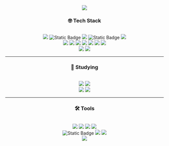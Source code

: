 <div align=center>
	<img src="https://capsule-render.vercel.app/api?type=rounded&color=gradient&text=%20Welcome!%20&height=130&fontSize=50" />	
</div>
<div align=center>
	<h3>🤓 Tech Stack </h3>
</div>
<br>
<div align="center">
	<img src="https://img.shields.io/badge/Python%20-%20%23F9D72C?style=flat&logo=python">
  <img alt="Static Badge" src="https://img.shields.io/badge/html5%20-%20%23E34F26?style=flat&logo=html5&logoColor=white"/>
	<img src="https://img.shields.io/badge/CSS3-1572B6?style=flat&logo=CSS3&logoColor=white" />
  <img alt="Static Badge" src="https://img.shields.io/badge/Javascript%20-%20%23F7DF1E?style=flat&logo=Javascript&logoColor=black">
	<img src="https://img.shields.io/badge/jQuery-0769AD?style=flat&logo=jQuery&logoColor=white"/>
  <br>
  <img src="https://img.shields.io/badge/Django%20-%20%23092E20?style=flat&logo=Django"/>
  <img src="https://img.shields.io/badge/celery-%20%2337814A?style=flat&logo=celery">
  <img src="https://img.shields.io/badge/GraphQL-%20%23E10098?style=flat&logo=GraphQL&logoColor=white"/>
	<img src="https://img.shields.io/badge/Selenium-43B02A?style=flat&logo=Selenium&logoColor=white" />
  <img src="https://img.shields.io/badge/Swagger%20-%20%2385EA2D?style=flat&logo=Swagger&logoColor=white"/>
	<img src="https://img.shields.io/badge/Bootstrap-7952B3?style=flat&logo=Bootstrap&logoColor=white" />
  <img src="https://img.shields.io/badge/Chart.js%20-%20%23FF6384?style=flat&logo=Chart.js&logoColor=white">
	<br>
	<img src="https://img.shields.io/badge/MySQL-4479A1?style=flat&logo=MySQL&logoColor=white" />
	<img src="https://img.shields.io/badge/MariaDB-003545?style=flat&logo=MariaDB&logoColor=white" />
</div>
<hr>
<div align=center>
	<h3>🧐 Studying </h3>
</div>
<br>
<div align="center">
	<img src="https://img.shields.io/badge/Java-007396?style=flat&logo=Conda-Forge&logoColor=white" />
  <img src="https://img.shields.io/badge/Spring%20Boot%20-%20%236DB33F?style=flat&logo=Spring%20Boot&logoColor=white">
	<br>
	<img src="https://img.shields.io/badge/Oracle%20SQL-F80000?style=flat&logo=Oracle&logoColor=white" />
	<img src="https://img.shields.io/badge/Linux-FCC624?style=flat&logo=Linux&logoColor=white" />
</div>
<hr>
<div align=center>
	<h3>🛠️ Tools </h3>
</div>
<br>
<div align=center>
	<img src="https://img.shields.io/badge/Visual%20Studio%20Code-007ACC?style=flat&logo=VisualStudioCode&logoColor=white" />
  <img src="https://img.shields.io/badge/Pycharm%20-%20%23000000?style=flat&logo=Pycharm&logoColor=white">
  <img src="https://img.shields.io/badge/Intellij%20IDEA%20-%20%23000000?style=flat&logo=intellijidea&logoColor=white">
  <img src="https://img.shields.io/badge/dbeaver%20-%20%23382923?style=flat&logo=dbeaver">
	<br>
	<img alt="Static Badge" src="https://img.shields.io/badge/Gunicorn%20-%20%23499848?style=flat&logo=Gunicorn&logoColor=white">
	<img src="https://img.shields.io/badge/NGINX-009639?style=flat&logo=NGINX&logoColor=white" />
  <img src="https://img.shields.io/badge/tomcat%20-%20%23F8DC75?style=flat&logo=apachetomcat&logoColor=black">
  <br>
	<img src="https://img.shields.io/badge/GitHub-181717?style=flat&logo=GitHub&logoColor=white" />
</div>
